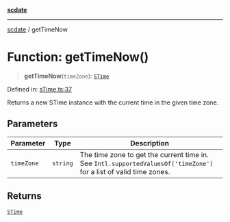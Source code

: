 [**scdate**](../README.md)

---

[scdate](../README.md) / getTimeNow

# Function: getTimeNow()

> **getTimeNow**(`timeZone`): [`STime`](../classes/STime.md)

Defined in: [sTime.ts:37](https://github.com/ericvera/scdate/blob/main/src/sTime.ts#L37)

Returns a new STime instance with the current time in the given time zone.

## Parameters

| Parameter  | Type     | Description                                                                                                        |
| ---------- | -------- | ------------------------------------------------------------------------------------------------------------------ |
| `timeZone` | `string` | The time zone to get the current time in. See `Intl.supportedValuesOf('timeZone')` for a list of valid time zones. |

## Returns

[`STime`](../classes/STime.md)
